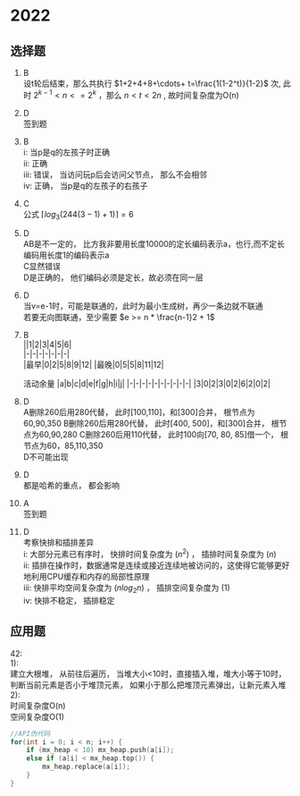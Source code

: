 # 2022
## 选择题 
1. B  
设t轮后结束，那么共执行 $1+2+4+8+\cdots+ t=\frac{1(1-2^t)}{1-2}$ 次, 此时 $2^{k-1} < n <= 2^k$ ，那么 $n < t < 2n$ , 故时间复杂度为O(n)
1. D  
签到题  
1. B  
i: 当p是q的左孩子时正确  
ii: 正确  
iii: 错误， 当访问玩p后会访问父节点， 那么不会相邻  
iv: 正确， 当p是q的左孩子的右孩子  
1. C  
公式 $\lceil log_3 (244(3-1)+1) \rceil = 6$  
1. D  
AB是不一定的， 比方我非要用长度10000的定长编码表示a，也行,而不定长编码用长度1的编码表示a  
C显然错误  
D是正确的， 他们编码必须是定长，故必须在同一层
1. D  
当v=e-1时，可能是联通的，此时为最小生成树，再少一条边就不联通  
若要无向图联通，至少需要 $e >= n * \frac{n-1}2 + 1$  
1. B  
    ||1|2|3|4|5|6|  
    |-|-|-|-|-|-|-|  
    |最早|0|2|5|8|9|12|
    |最晚|0|5|5|8|11|12|  

    活动余量
    |a|b|c|d|e|f|g|h|i|j|
    |-|-|-|-|-|-|-|-|-|-|
    |3|0|2|3|0|2|6|2|0|2|

2. D  
A删除260后用280代替， 此时[100,110]，和[300]合并， 根节点为60,90,350
B删除260后用280代替， 此时[400, 500]，和[300]合并， 根节点为60,90,280 
C删除260后用110代替， 此时100向[70, 80, 85]借一个， 根节点为60，85,110,350  
D不可能出现
1. D  
都是哈希的重点， 都会影响  
1.  A  
签到题  
1.  D  
考察快排和插排差异  
i: 大部分元素已有序时， 快排时间复杂度为 $(n^2)$ ， 插排时间复杂度为 $(n)$  
ii:  插排在操作时，数据通常是连续或接近连续地被访问的，这使得它能够更好地利用CPU缓存和内存的局部性原理  
iii: 快排平均空间复杂度为 $(nlog_2 n)$ ， 插排空间复杂度为 $(1)$  
iv: 快排不稳定， 插排稳定
## 应用题 
42:  
1):  
建立大根堆， 从前往后遍历， 当堆大小<10时，直接插入堆，堆大小等于10时， 判断当前元素是否小于堆顶元素， 如果小于那么把堆顶元素弹出，让新元素入堆  
2):  
时间复杂度O(n)  
空间复杂度O(1)  
```c++  
//API伪代码
for(int i = 0; i < n; i++) {
    if (mx_heap < 10) mx_heap.push(a[i]);
    else if (a[i] < mx_heap.top()) {
        mx_heap.replace(a[i]);
    }
}
```